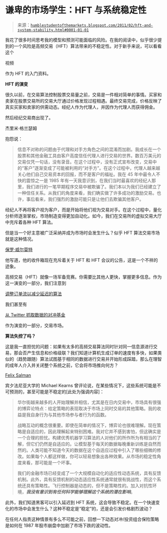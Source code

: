 <!--yml

类别：未分类

日期：2024-05-18 04:24:01

-->

# 谦卑的市场学生：HFT 与系统稳定性

> 来源：[`humblestudentofthemarkets.blogspot.com/2011/02/hft-and-system-stability.html#0001-01-01`](https://humblestudentofthemarkets.blogspot.com/2011/02/hft-and-system-stability.html#0001-01-01)

我花了很多时间思考我的模型和预测可能面临的风险。在我的阅读中，似乎很少提到的一个风险是高频交易（HFT）算法带来的不稳定性。对于新手来说，可以看看这个

视频

作为 HFT 的入门资料。

**HFT 的演变**

很久以前，在交易算法控制股票交易量之前，交易是一件相对简单的事情。买家和卖家在股票交易所的交易大厅通过价格发现过程相遇。最终交易完成，价格反映了真实买家和卖家的供需动态。经纪人作为代理人，并因作为代理人而获得佣金。

然后经纪交易商出现了。

杰里米·格兰瑟姆

抱怨说：

> 信息不对称的问题由于代理和对手方角色之间的混淆而加剧。我成长在一个股票和其他金融工具由客户高度信任代理人进行交易的世界。数百万美元的交易仅凭一句话，没有录音。在这个过程中，没有正式宣布改变，交易中的“客户”逐渐变成了可能被利用的“对手方”。在这个过程中，代理人越来越关心他们自己交易资本的回报，而不是客户的福祉。我在 45 年中最令人不快的震惊之一是 1985 年有一天我意识到，在我们当时最喜欢的经纪人那里，我们进行的一笔早期程序交易中被欺骗了。我们本以为我们已经建立了一种信任关系。从我们的角度来看，我们确实做了许多成功的激励交易。也许，事后看来，我们强烈的激励可能只是让他们去欺骗其他客户。 

经纪人不再将客户视为客户，而是开始将他们视为交易对手。在这个过程中，量化分析师逐渐掌权，市场制造变得更加自动化。如今，我们在交易所的虚拟交易大厅中充斥着各种 HFT 算法。

但是当一个好主意被广泛采纳并成为市场时会发生什么？似乎 HFT 算法交易市场就是这种情况。

[保罗·威尔莫特](http://www.wilmott.com/blogs/paul/index.cfm/2010/12/3/The-Inbox-Test-for-Stability-of-the-Global-Financial-Market)

他写道，他的收件箱现在充斥着关于 HFT 和 HFT 会议的公告，这是一个不祥的迹象。

高频交易（HFT）就像一场军备竞赛。你需要比其他人更快，掌握更多信息。作为这一演变的一部分，我们注意到

[调整订单流以减少延迟的算法](http://www.theglobeandmail.com/globe-investor/putting-the-hammer-to-high-frequency-traders/article1871294/)

我们甚至有

[从 Twitter 抓取数据的对冲基金](http://www.bloomberg.com/apps/news?pid=newsarchive&sid=a0HeKpjwajW8)

作为演变的一部分，交易市场。

**算法失控了吗？**

这是我一直担忧的问题：如果有太多的高频交易算法同时针对同一信息源进行交易，那会否产生信息和价格级联？我们知道计算机生成订单的速度有多快，如果类似的（趋势跟随）算法试图基于相同的数据进行交易并开始形成踩踏，那么在理智的成年人介入并关闭整个系统之前，它会将市场推向何方？

[Felix Salman](http://blogs.reuters.com/felix-salmon/2011/01/13/algorithmic-trading-and-market-structure-tail-risks/)

宾夕法尼亚大学的 Michael Kearns 曾评论说，在某些情况下，这些系统可能是不可预测的，甚至可能是不稳定的[此处为强调内容]：

> 华尔街越来越多的人开始理解并相信，尤其是在日内交易中，市场具有很强的博弈论特点：给定策略的表现取决于市场上同时交易的其他策略。我的收益是我自身行为与其他市场参与者行为的函数。
> 
> 战略互动的概念很重要。即使在简单的情况下，博弈论也很难理解。现在策略是自适应的，因此理解起来特别困难。我对它并不感到害怕，但这确实是一个合理的担忧。构建优秀机器学习算法的人对他们的所作所为有相当的了解，但它们仍然是自适应的。让模型基于每天的数据每晚重新训练是自然而然的。人类可能不知道今天的数据在这个自适应过程中引入了哪些细微的修改。如果每个人都这样做，你可以轻易想象出各种效果。从市场的稳定性角度来看，那可能是一个坏事。
> 
> 我们的金融市场已经变成了一个大规模自动化的适应性动态系统，具有反馈机制。此外，具有反馈机制的动态适应性系统通常就很有挑战性，而这个系统还具有策略性。飞行控制器是动态的，但不是策略性的。加入对抗性环境，***我没有意识到有任何科学能够理解这个系统的潜在影响***。

此外，我们知道黑客可以引入延迟到 HFT 系统，这会导致不稳定。在一个快速变化的市场中会发生什么？这种不稳定是“稳定”的，还是会引发价格剧烈波动？

在任何人指责这种情景有多么不可能之前，回想一下动态对冲/投资组合保险策略是如何在 1987 年股市崩盘中加剧了市场下跌的波动性。
